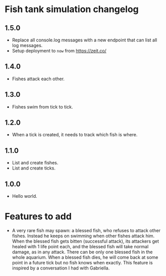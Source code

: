 # Fish tank simulation changelog

## 1.5.0
- Replace all console.log messages with a new endpoint that can list all log messages.
- Setup deployment to `now` from https://zeit.co/

## 1.4.0
- Fishes attack each other.

## 1.3.0
- Fishes swim from tick to tick.

## 1.2.0
- When a tick is created, it needs to track which fish is where.

## 1.1.0
- List and create fishes.
- List and create ticks.

## 1.0.0
- Hello world.

# Features to add
- A very rare fish may spawn: a blessed fish, who refuses to attack other fishes. Instead he keeps on swimming when other fishes attack him. When the blessed fish gets bitten (successful attack), its attackers get healed with 1 life point each, and the blessed fish will take normal damage, as in any attack. There can be only one blessed fish in the whole aquarium. When a blessed fish dies, he will come back at some point in a future tick but no fish knows when exactly. This feature is inspired by a conversation I had with Gabriella.
